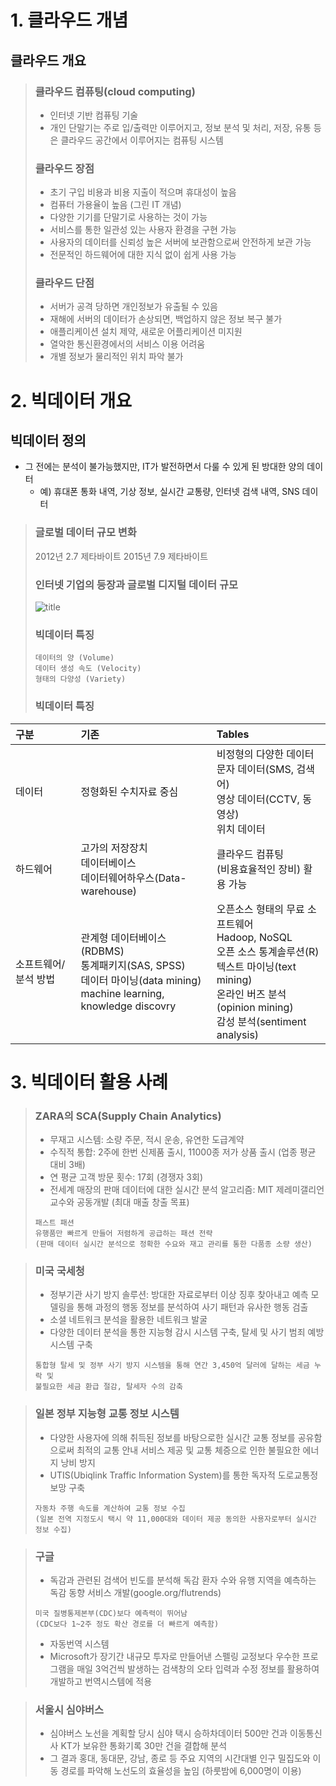 # 1. 클라우드 개념
## 클라우드 개요
>### 클라우드 컴퓨팅(cloud computing)
>- 인터넷 기반 컴퓨팅 기술
>- 개인 단말기는 주로 입/출력만 이루어지고, 정보 분석 및 처리, 저장, 유통 등은 클라우드 공간에서 이루어지는 컴퓨팅 시스템
>### 클라우드 장점
>- 초기 구입 비용과 비용 지출이 적으며 휴대성이 높음
>- 컴퓨터 가용율이 높음 (그린 IT 개념)
>- 다양한 기기를 단말기로 사용하는 것이 가능
>- 서비스를 통한 일관성 있는 사용자 환경을 구현 가능
>- 사용자의 데이터를 신뢰성 높은 서버에 보관함으로써 안전하게 보관 가능
>- 전문적인 하드웨어에 대한 지식 없이 쉽게 사용 가능
>### 클라우드 단점
>- 서버가 공격 당하면 개인정보가 유출될 수 있음
>- 재해에 서버의 데이터가 손상되면, 백업하지 않은 정보 복구 불가
>- 애플리케이션 설치 제약, 새로운 어플리케이션 미지원
>- 열악한 통신환경에서의 서비스 이용 어려움
>- 개별 정보가 물리적인 위치 파악 불가

# 2. 빅데이터 개요
## 빅데이터 정의
- 그 전에는 분석이 불가능했지만, IT가 발전하면서 다룰 수 있게 된 방대한 양의 데이터
  - 예) 휴대폰 통화 내역, 기상 정보, 실시간 교통량, 인터넷 검색 내역, SNS 데이터
>### 글로벌 데이터 규모 변화
>2012년 2.7 제타바이트
>2015년 7.9 제타바이트
>### 인터넷 기업의 등장과 글로벌 디지털 데이터 규모
>![title](http://dbscthumb.phinf.naver.net/2157_000_1/20121212122253571_4YGYQH5NZ.jpg/m70_03_i1.jpg?type=w530_fst_n&wm=Y)
>### 빅데이터 특징
>
>  ```
>  데이터의 양 (Volume)
>  데이터 생성 속도 (Velocity)
>  형태의 다양성 (Variety)
>   ```
>### 빅데이터 특징
| 구분                  | 기존                | Tables          |
| :------------------- | :------------------- |:---------------|
| 데이터                | 정형화된 수치자료 중심 | 비정형의 다양한 데이터<br>문자 데이터(SMS, 검색어)<br>영상 데이터(CCTV, 동영상)<br>위치 데이터 |
| 하드웨어              | 고가의 저장장치<br>데이터베이스<br>데이터웨어하우스(Data-warehouse) | 클라우드 컴퓨팅<br>(비용효율적인 장비) 활용 가능 |
| 소프트웨어/분석 방법  | 관계형 데이터베이스(RDBMS)<br>통계패키지(SAS, SPSS)<br>데이터 마이닝(data mining)<br>machine learning, knowledge discovry| 오픈소스 형태의 무료 소프트웨어<br>Hadoop, NoSQL<br>오픈 소스 통계솔루션(R)<br>텍스트 마이닝(text mining)<br>온라인 버즈 분석(opinion mining)<br>감성 분석(sentiment analysis) |

# 3. 빅데이터 활용 사례

>### ZARA의 SCA(Supply Chain Analytics)
>    - 무재고 시스템: 소량 주문, 적시 운송, 유연한 도급계약
>    - 수직적 통합: 2주에 한번 신제품 출시, 11000종 저가 상품 출시 (업종 평균 대비 3배)
>    - 연 평균 고객 방문 횟수: 17회 (경쟁자 3회)
>    - 전세계 매장의 판매 데이터에 대한 실시간  분석 알고리즘: MIT 제레미갤리언 교수와 공동개발 (최대 매출 창출 목표)
>  ```
>  패스트 패션
>  유행품만 빠르게 만들어 저렴하게 공급하는 패션 전략
>  (판매 데이터 실시간 분석으로 정확한 수요와 재고 관리를 통한 다품종 소량 생산)
>  ```

>### 미국 국세청
>    - 정부기관 사기 방지 솔루션: 방대한 자료로부터 이상 징후 찾아내고 예측 모델링을 통해 과정의 행동 정보를 분석하여 사기 패턴과 유사한 행동 검출
>    - 소셜 네트워크 분석을 활용한 네트워크 발굴
>    - 다양한 데이터 분석을 통한 지능형 감시 시스템 구축, 탈세 및 사기 범죄 예방 시스템 구축
>  ```
>  통합형 탈세 및 정부 사기 방지 시스템을 통해 연간 3,450억 달러에 달하는 세금 누락 및 
>  불필요한 세금 환급 절감, 탈세자 수의 감축
>  ```

>### 일본 정부 지능형 교통 정보 시스템
>    - 다양한 사용자에 의해 취득된 정보를 바탕으로한 실시간 교통 정보를 공유함으로써 최적의 교통 안내 서비스 제공 및 교통 체증으로 인한 불필요한 에너지 낭비 방지
>    - UTIS(Ubiqlink Traffic Information System)를 통한 독자적 도로교통정보망 구축
>  ```
>  자동차 주행 속도를 계산하여 교통 정보 수집
>  (일본 전역 지정도시 택시 약 11,000대와 데이터 제공 동의한 사용자로부터 실시간 정보 수집)
>  ```

>### 구글
>    - 독감과 관련된 검색어 빈도를 분석해 독감 환자 수와 유행 지역을 예측하는 독감 동향 서비스 개발(google.org/flutrends)
>  ```
>  미국 질병통제본부(CDC)보다 예측력이 뛰어남
>  (CDC보다 1~2주 정도 확산 경로를 더 빠르게 예측함)
>  ```
>    - 자동번역 시스템
>    - Microsoft가 장기간 내규모 투자로 만들어낸 스펠링 교정보다 우수한 프로그램을 매일 3억건씩 발생하는 검색창의 오타 입력과 수정 정보를 활용하여 개발하고 번역시스템에 적용

>### 서울시 심야버스
>    - 심야버스 노선을 계획할 당시 심야 택시 승하차데이터 500만 건과 이동통신사 KT가 보유한 통화기록 30만 건을 결합해 분석
>    - 그 결과 홍대, 동대문, 강남, 종로 등 주요 지역의 시간대별 인구 밀집도와 이동 경로를 파악해 노선도의 효율성을 높임 (하룻밤에 6,000명이 이용)




